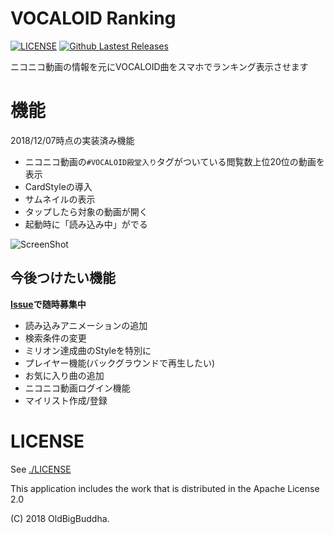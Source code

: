 # VOCALOID Ranking

[![LICENSE](https://img.shields.io/badge/license-Apache--2.0-orange.svg)](https://github.com/OldBigBuddha/vocaloid-ranking)
[![Github Lastest Releases](https://img.shields.io/github/release/OldBigBuddha/vocaloid-ranking.svg)](https://github.com/OldBigBuddha/vocaloid-ranking/releases)

ニコニコ動画の情報を元にVOCALOID曲をスマホでランキング表示させます

# 機能
2018/12/07時点の実装済み機能

- ニコニコ動画の`#VOCALOID殿堂入り`タグがついている閲覧数上位20位の動画を表示
- CardStyleの導入
- サムネイルの表示
- タップしたら対象の動画が開く
- 起動時に「読み込み中」がでる

![ScreenShot](https://lh3.googleusercontent.com/3h4qwCqUF2o9TO_qJ54ErMvRsRfc9syM_0Alx884EfgbM7Jbb6MAXzjgZs4c_dkG5KsLz6SBvgyUeQfnYrBgzClL7CeNxyqGa2wB3mkV8xVirgareI9H-J0ZaNvHYtWD4GLVOMnvdNRAjCq2kHN8vdnoi_XCAtke5Owd7FCdCFQLUmLM2--iZhgiHxZgkcn85HOfzsPlRDQxXVkTY_TfjEgeiskwbawDvcUv79Q7iJMyxqr3ju0bJNi9lYfwcCBfHP1BJALvrqzBJMPTzsJPkAQRyjTLr1Atsi0kh8E1vmBosEBbgioGDITitGkKqZt1QXIx0jsiH1XeUCaHUSQ877vzM8zDvLTBQ9cwU4yY1uVFrzk3pVVqOdT3PeF_j8CNkr53hg_fpmt__LPXGmYsohCd3bt53RQ2iephPxL8_aPnxOoIVHcWTk5gAVNNAAXpvROf7oBydUmr998dGAtmivROGr0RIGxYqO1Q5dXPUw5b3G7cYAAOA-qKvYTWgJUM1pYK7G7Po-sMdh0kTftOuKGEuTSldm8fCXmRwTKjvRIjKJeiATXhlIB2WJE4g7Nmk53r2WO7YA06wqNpt255ikUXHp9II8WpjM78R95keZgp_A_iDw_jakeBorA-L16k1YAHRpXokm_xQwF6QeK-5raV=w443-h803-no "現在の画面")

## 今後つけたい機能
**[Issue](https://github.com/OldBigBuddha/vocaloid-ranking/issues)で随時募集中**

- 読み込みアニメーションの追加
- 検索条件の変更
- ミリオン達成曲のStyleを特別に
- プレイヤー機能(バックグラウンドで再生したい)
- お気に入り曲の追加
- ニコニコ動画ログイン機能
- マイリスト作成/登録


# LICENSE
See [./LICENSE](./LICENSE)

This application includes the work that is distributed in the Apache License 2.0

(C) 2018 OldBigBuddha.
